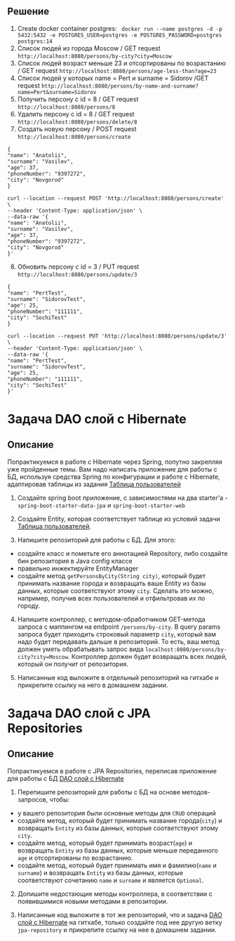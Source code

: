 ## Решение
1. Create docker container postgres:
   ` docker run --name postgres -d -p 5432:5432 -e POSTGRES_USER=postgres -e POSTGRES_PASSWORD=postgres postgres:14`
2. Список людей из города Moscow / GET request
   `http://localhost:8080/persons/by-city?city=Moscow`
3. Список людей возраст меньше 23 и отсортированы по возрастанию / GET request
   `http://localhost:8080/persons/age-less-than?age=23`
4. Список людей у которых name = Pert и surname = Sidorov /GET request
   `http://localhost:8080/persons/by-name-and-surname?name=Pert&surname=Sidorov`
5. Получить персону с id = 8 / GET request
   `http://localhost:8080/persons/8`
6. Удалить персону с id = 8 / GET request
   `http://localhost:8080/persons/delete/8`
7. Создать новую персону / POST request
`http://localhost:8080/persons/create`
```
{
"name": "Anatolii",
"surname": "Vasilev",
"age": 37,
"phoneNumber": "9397272",
"city": "Novgorod"
}
```

```
curl --location --request POST 'http://localhost:8080/persons/create' \
--header 'Content-Type: application/json' \
--data-raw '{
"name": "Anatolii",
"surname": "Vasilev",
"age": 37,
"phoneNumber": "9397272",
"city": "Novgorod"
}'
```
8. Обновить персону с id = 3 / PUT request
`http://localhost:8080/persons/update/3`

```
{
"name": "PertTest",
"surname": "SidorovTest",
"age": 25,
"phoneNumber": "111111",
"city": "SochiTest"
}

```

```
curl --location --request PUT 'http://localhost:8080/persons/update/3' \
--header 'Content-Type: application/json' \
--data-raw '{
"name": "PertTest",
"surname": "SidorovTest",
"age": 25,
"phoneNumber": "111111",
"city": "SochiTest"
}'
```
# Задача DAO слой c Hibernate


## Описание
Попрактикуемся в работе с Hibernate через Spring, попутно закрепляя уже пройденные темы. Вам надо написать приложение для работы с БД, используя средства Spring по конфигурации и работе с Hibernate, адаптировав таблицы из задания [Таблица пользователей](../../sql-basic/task/README.md)

1. Создайте spring boot приложение, с зависимостями на два starter'а - `spring-boot-starter-data-jpa` и `spring-boot-starter-web`

2. Создайте Entity, которая соответствует таблице из условий задачи [Таблица пользователей](../../sql-basic/task/README.md).

3. Напишите репозиторий для работы с БД. Для этого:
- создайте класс и пометьте его аннотацией Repository, либо создайте бин репозитория в Java config классе
- правильно инжектируйте EntityManager
- создайте метод `getPersonsByCity(String city)`, который будет принимать название города и возвращать ваше Entity из базы данных, которые соответствуют этому `city`. Сделать это можно, например, получив всех пользователей и отфильтровав их по городу.

4. Напишите контроллер, с методом-обработчиком GET-метода запроса с маппингом на endpoint `/persons/by-city`. В query params запроса будет приходить строковый параметр `city`, который вам надо будет передавать дальше в репозиторий. То есть, ваш метод должен уметь обрабатывать запрос вида `localhost:8080/persons/by-city?city=Moscow`.
   Контроллер должен будет возвращать всех людей, который он получит от репозитория.

5. Написанные код выложите в отдельный репозиторий на гитхабе и прикрепите ссылку на него в домашнем задании.



# Задача DAO слой c JPA Repositories

## Описание
Попрактикуемся в работе с JPA Repositories, переписав приложение для работы с БД [DAO слой c Hibernate](../../hibernate/task1/README.md)

1. Перепишите репозиторий для работы с БД на основе методов-запросов, чтобы:
- у вашего репозитория были основные методы для `CRUD` операций
- создайте метод, который будет принимать название города(`city`) и возвращать `Entity` из базы данных, которые соответствуют этому `city`.
- создайте метод, который будет принимать возраст(`age`) и возвращать `Entity` из базы данных, которые меньше переданного `age` и отсортированы по возрастанию.
- создайте метод, который будет принимать имя и фамилию(`name` и `surname`) и возвращать `Entity` из базы данных, которые соответствуют сочетанию `name` и `surname` и является `Optional`.

2. Допишите недостающие методы контроллера, в соответствии с появившимися новыми методами в репозитории.

3. Написанные код выложите в тот же репозиторий, что и задача [DAO слой c Hibernate](../../hibernate/task1/README.md) на гитхабe, только создайте под нее другую ветку `jpa-repository` и прикрепите ссылку на нее в домашнем задании.